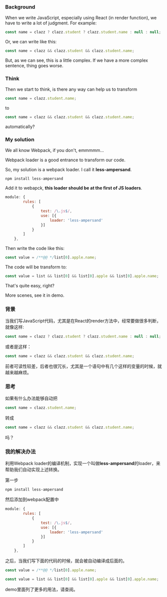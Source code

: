 ###  Background

When we write JavaScript, especially using React (in render function), we have to write a lot of judgment. For example:

```javascript
const name = clazz ? clazz.student ? clazz.student.name : null : null;
```

Or, we can write like this:

```javascript
const name = clazz && clazz.student && clazz.student.name;
```

But, as we can see, this is a little complex. If we have a more complex sentence, thing goes worse.

### Think

Then we start to think, is there any way can help us to transform 

```javascript
const name = clazz.student.name;
```

to 

```javascript
const name = clazz && clazz.student && clazz.student.name;
```

automatically?

### My solution

We all know Webpack, if you don't, emmmmm...

Webpack loader is a good entrance to transform our code.

So, my solution is a webpack loader. I call it **less-ampersand**.

```
npm install less-ampersand
```

Add it to webapck, **this loader should be at the first of JS loaders**.

```javascript
module: {
        rules: [
            {
                test: /\.js$/,
                use: [{
                    loader: 'less-ampersand'
                }]
            }
        ]
    },
```

Then write the code like this:

```javascript
const value = /**@@ */list[0].apple.name;
```

The code will be transform to:

```javascript
const value = list && list[0] && list[0].apple && list[0].apple.name;
```

That's quite easy, right?



More scenes, see it in demo.



### 背景

当我们写JavaScript代码，尤其是在React的render方法中，经常要做很多判断，就像这样:

```js
const name = clazz ? clazz.student ? clazz.student.name : null : null;
```

或者是这样：

```js
const name = clazz && clazz.student && clazz.student.name;
```

前者可读性较差，后者也很冗长，尤其是一个语句中有几个这样的变量的时候，就越来越麻烦。

### 思考

如果有什么办法能够自动把

```js
const name = clazz.student.name;
```

转成

```js
const name = clazz && clazz.student && clazz.student.name;
```

吗？

### 我的解决办法

利用Webpack loader的编译机制，实现一个叫做**less-ampersand**的loader，来帮助我们自动实现上述转换。

第一步

```
npm install less-ampersand
```

然后添加到webpack配置中

```js
module: {
        rules: [
            {
                test: /\.js$/,
                use: [{
                    loader: 'less-ampersand'
                }]
            }
        ]
    },
```

之后，当我们写下面的代码的时候，就会被自动编译成后面的。

```js
const value = /**@@ */list[0].apple.name;
```

```js
const value = list && list[0] && list[0].apple && list[0].apple.name;
```

demo里面列了更多的用法，请查阅。